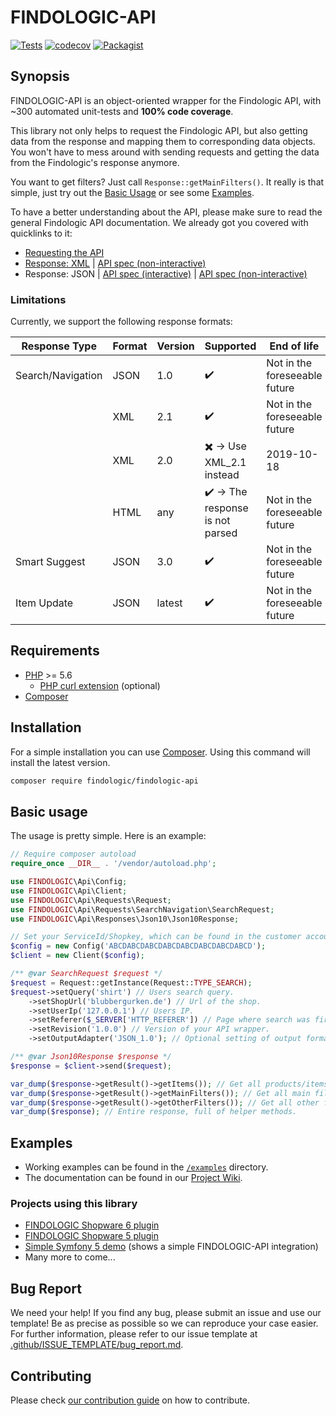# FINDOLOGIC-API

[![Tests](https://github.com/findologic/findologic-api/actions/workflows/phpunit.yml/badge.svg)](https://github.com/findologic/findologic-api/actions/workflows/phpunit.yml)
[![codecov](https://codecov.io/gh/findologic/findologic-api/branch/master/graph/badge.svg)](https://codecov.io/gh/findologic/findologic-api)
[![Packagist](https://img.shields.io/packagist/v/findologic/findologic-api.svg)](https://packagist.org/packages/findologic/findologic-api)

## Synopsis

FINDOLOGIC-API is an object-oriented wrapper for the Findologic API, with ~300 automated unit-tests and **100% code coverage**.

This library not only helps to request the Findologic API, but also getting data from the response and mapping them to corresponding data objects.
You won't have to mess around with sending requests and getting the data from the Findologic's response anymore.  

You want to get filters? Just call `Response::getMainFilters()`. It really is that simple, just
try out the [Basic Usage](#basic-usage) or see some [Examples](#examples).

To have a better understanding about the API, please make sure to read the general Findologic API documentation. We already got you covered with quicklinks to it:

 * [Requesting the API](https://docs.findologic.com/doku.php?id=integration_documentation:request)
 * [Response: XML](https://docs.findologic.com/doku.php?id=integration_documentation:response_xml) | [API spec (non-interactive)](https://github.com/findologic/xml-response-schema/blob/master/schema.xsd)
 * Response: JSON | [API spec (interactive)](https://service.findologic.com/ps/centralized-frontend/spec/) | [API spec (non-interactive)](https://github.com/findologic/json-response-schema/blob/0.x/resources/schema.json)

### Limitations

Currently, we support the following response formats:

| Response Type     | Format | Version | Supported                                        | End of life                   |
|-------------------|--------|---------|--------------------------------------------------|-------------------------------|
| Search/Navigation | JSON   | 1.0     | :heavy_check_mark:                               | Not in the foreseeable future |
|                   | XML    | 2.1     | :heavy_check_mark:                               | Not in the foreseeable future |
|                   | XML    | 2.0     | :heavy_multiplication_x: → Use XML_2.1 instead   | 2019-10-18                    |
|                   | HTML   | any     | :heavy_check_mark: →  The response is not parsed | Not in the foreseeable future |
| Smart Suggest     | JSON   | 3.0     | :heavy_check_mark:                               | Not in the foreseeable future |
| Item Update       | JSON   | latest  | :heavy_check_mark:                               | Not in the foreseeable future |

## Requirements

 * [PHP](https://php.net/) >= 5.6
    * [PHP curl extension](https://www.php.net/manual/en/curl.installation.php) (optional)
 * [Composer](https://getcomposer.org/)

## Installation

For a simple installation you can use [Composer](https://getcomposer.org/).
Using this command will install the latest version.

```bash
composer require findologic/findologic-api
```

## Basic usage

The usage is pretty simple. Here is an example:

```php
// Require composer autoload
require_once __DIR__ . '/vendor/autoload.php';

use FINDOLOGIC\Api\Config;
use FINDOLOGIC\Api\Client;
use FINDOLOGIC\Api\Requests\Request;
use FINDOLOGIC\Api\Requests\SearchNavigation\SearchRequest;
use FINDOLOGIC\Api\Responses\Json10\Json10Response;

// Set your ServiceId/Shopkey, which can be found in the customer account.
$config = new Config('ABCDABCDABCDABCDABCDABCDABCDABCD');
$client = new Client($config);

/** @var SearchRequest $request */
$request = Request::getInstance(Request::TYPE_SEARCH);
$request->setQuery('shirt') // Users search query.
    ->setShopUrl('blubbergurken.de') // Url of the shop.
    ->setUserIp('127.0.0.1') // Users IP.
    ->setReferer($_SERVER['HTTP_REFERER']) // Page where search was fired.
    ->setRevision('1.0.0') // Version of your API wrapper.
    ->setOutputAdapter('JSON_1.0'); // Optional setting of output format.

/** @var Json10Response $response */
$response = $client->send($request);

var_dump($response->getResult()->getItems()); // Get all products/items.
var_dump($response->getResult()->getMainFilters()); // Get all main filters easily.
var_dump($response->getResult()->getOtherFilters()); // Get all other filters easily.
var_dump($response); // Entire response, full of helper methods.
```

## Examples

* Working examples can be found in the
[`/examples`](https://github.com/findologic/findologic-api/tree/master/examples) directory.
* The documentation can be found in our
[Project Wiki](https://github.com/findologic/findologic-api/wiki).

### Projects using this library

* [FINDOLOGIC Shopware 6 plugin](https://github.com/findologic/plugin-shopware-6)
* [FINDOLOGIC Shopware 5 plugin](https://github.com/findologic/plugin-shopware-5)
* [Simple Symfony 5 demo](https://github.com/TheKeymaster/findologic-api-demo-symfony) (shows a simple FINDOLOGIC-API integration)
* Many more to come...

## Bug Report

We need your help! If you find any bug, please submit an issue and use our template! Be as precise as possible
so we can reproduce your case easier. For further information, please refer to our issue template at
[.github/ISSUE_TEMPLATE/bug_report.md](.github/ISSUE_TEMPLATE/bug_report.md).

## Contributing

Please check [our contribution guide](contributing.md) on how to contribute.
